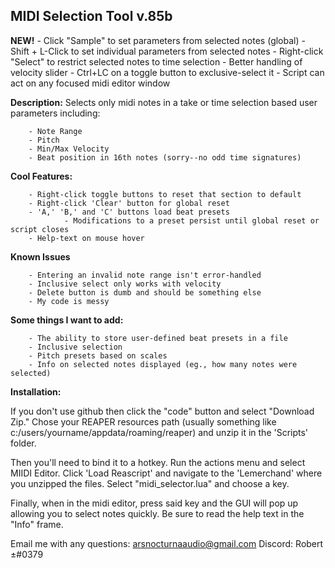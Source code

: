 
## MIDI Selection Tool v.85b


**NEW!**
		- Click "Sample" to set parameters from selected notes (global)
		- Shift + L-Click to set individual parameters from selected notes
		- Right-click "Select" to restrict selected notes to  time selection
		- Better handling of velocity slider
		- Ctrl+LC on a toggle button to exclusive-select it
		- Script can act on any focused midi editor window


**Description:**
Selects only midi notes in a take or time selection based user parameters including:
		
		- Note Range
		- Pitch
		- Min/Max Velocity 
		- Beat position in 16th notes (sorry--no odd time signatures)


**Cool Features:**

		- Right-click toggle buttons to reset that section to default
		- Right-click 'Clear' button for global reset 
		- 'A,' 'B,' and 'C' buttons load beat presets
			    - Modifications to a preset persist until global reset or script closes
		- Help-text on mouse hover

**Known Issues**

		- Entering an invalid note range isn't error-handled
		- Inclusive select only works with velocity
		- Delete button is dumb and should be something else
		- My code is messy

**Some things I want to add:**

		- The ability to store user-defined beat presets in a file 
		- Inclusive selection
		- Pitch presets based on scales
		- Info on selected notes displayed (eg., how many notes were selected)

**Installation:**

If you don't use github then click the "code" button and select "Download Zip." Chose your REAPER resources path (usually something like c:/users/yourname/appdata/roaming/reaper) and unzip it in the 'Scripts' folder. 

Then you'll need to bind it to a hotkey. Run the actions menu and select MIIDI Editor. Click 'Load Reascript' and navigate to the 'Lemerchand' where you unzipped the files. Select "midi_selector.lua" and choose a key. 

Finally, when in the midi editor, press said key and the GUI will pop up allowing you to select notes quickly. Be sure to read the help text in the "Info" frame. 

Email me with any questions: arsnocturnaaudio@gmail.com
Discord: Robert ±#0379